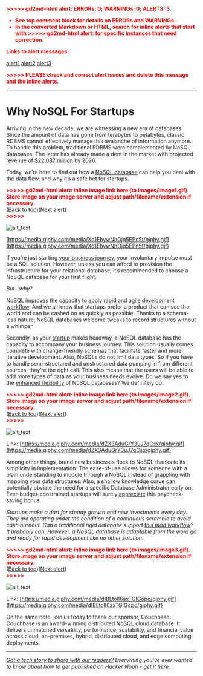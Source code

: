 <!-- Output copied to clipboard! -->

<!-----
NEW: Check the "Suppress top comment" option to remove this info from the output.

Conversion time: 0.575 seconds.


Using this Markdown file:

1. Paste this output into your source file.
2. See the notes and action items below regarding this conversion run.
3. Check the rendered output (headings, lists, code blocks, tables) for proper
   formatting and use a linkchecker before you publish this page.

Conversion notes:

* Docs to Markdown version 1.0β29
* Thu Apr 08 2021 08:30:32 GMT-0700 (PDT)
* Source doc: Couchbase #1
* This document has images: check for >>>>>  gd2md-html alert:  inline image link in generated source and store images to your server. NOTE: Images in exported zip file from Google Docs may not appear in  the same order as they do in your doc. Please check the images!

----->


<p style="color: red; font-weight: bold">>>>>>  gd2md-html alert:  ERRORs: 0; WARNINGs: 0; ALERTS: 3.</p>
<ul style="color: red; font-weight: bold"><li>See top comment block for details on ERRORs and WARNINGs. <li>In the converted Markdown or HTML, search for inline alerts that start with >>>>>  gd2md-html alert:  for specific instances that need correction.</ul>

<p style="color: red; font-weight: bold">Links to alert messages:</p><a href="#gdcalert1">alert1</a>
<a href="#gdcalert2">alert2</a>
<a href="#gdcalert3">alert3</a>

<p style="color: red; font-weight: bold">>>>>> PLEASE check and correct alert issues and delete this message and the inline alerts.<hr></p>



# Why NoSQL For Startups

Arriving in the new decade, we are witnessing a new era of databases. Since the amount of data has gone from terabytes to petabytes, classic RDBMS cannot effectively manage this avalanche of information anymore. To handle this problem, traditional RDBMS were complemented by NoSQL databases. The latter has already made a dent in the market with projected revenue of [$22,087 million](https://www.alliedmarketresearch.com/NoSQL-market#:~:text=NoSQL%20Market%20Statistics%20%2D%202026,31.4%25%20from%202019%20to%202026.) by 2026. 

Today, we’re here to find out how a [NoSQL database](https://hackernoon.com/nosql-a-brief-history-and-the-dynamodb-challenge-7c2u34b8) can help you deal with the data flow, and why it’s a safe bet for startups. 



<p id="gdcalert1" ><span style="color: red; font-weight: bold">>>>>>  gd2md-html alert: inline image link here (to images/image1.gif). Store image on your image server and adjust path/filename/extension if necessary. </span><br>(<a href="#">Back to top</a>)(<a href="#gdcalert2">Next alert</a>)<br><span style="color: red; font-weight: bold">>>>>> </span></p>


![alt_text](images/image1.gif "image_tooltip")


[https://media.giphy.com/media/Xd1EhywNhOjq5EPn5t/giphy.gif](https://media.giphy.com/media/Xd1EhywNhOjq5EPn5t/giphy.gif) 

If you’re just starting [your business journey](https://hackernoon.com/startups-are-thriving-in-la-its-an-entrepreneurial-hot-spot-jp5q355v), your involuntary impulse must be a SQL solution. However, unless you can afford to provision the infrastructure for your relational database, it’s recommended to choose a NoSQL database for your first flight.

_But...why?_

NoSQL improves the capacity to [apply rapid and agile development workflow](https://hackernoon.com/implementing-a-distributed-multi-document-acid-transactions-in-couchbase-a-how-to-guide-pt1y33jy). And we all know that startups prefer a product that can see the world and can be cashed on as quickly as possible. Thanks to a schema-less nature, NoSQL databases welcome tweaks to record structures without a whimper.  

Secondly, as your [startup](https://hackernoon.com/tagged/startups) makes headway, a NoSQL database has the capacity to accompany your business journey. This solution usually comes complete with change-friendly schemas that facilitate faster and more iterative development. Also, NoSQLs do not limit data types. So if you have to handle semi-structured and unstructured data pumping in from different sources, they’re the right call. This also means that the users will be able to add more types of data as your business needs evolve. Do we say yes to the [enhanced flexibility](https://hackernoon.com/synchronized-drawing-apps-with-couchbase-and-xamarin-lf53a30jt) of NoSQL databases? We definitely do.



<p id="gdcalert2" ><span style="color: red; font-weight: bold">>>>>>  gd2md-html alert: inline image link here (to images/image2.gif). Store image on your image server and adjust path/filename/extension if necessary. </span><br>(<a href="#">Back to top</a>)(<a href="#gdcalert3">Next alert</a>)<br><span style="color: red; font-weight: bold">>>>>> </span></p>


![alt_text](images/image2.gif "image_tooltip")


Link: [https://media.giphy.com/media/dZX3AduGrY3uJ7qCsx/giphy.gif](https://media.giphy.com/media/dZX3AduGrY3uJ7qCsx/giphy.gif) 

Among other things, brand new businesses flock to NoSQL thanks to its simplicity in implementation. The ease-of-use allows for someone with a plain understanding to muddle through a NoSQL instead of grappling with mapping your data structures. Also, a shallow knowledge curve can potentially obviate the need for a specific Database Administrator early on. Ever-budget-constrained startups will surely [appreciate](https://hackernoon.com/couchbase-mobile-the-power-of-nosql-on-the-edge-dkdhx30jl) this paycheck-saving bonus. 

_Startups make a dart for steady growth and new investments every day. They are operating under the condition of a continuous scramble to avoid cash burnout. Can a traditional rigid database support [this mad workflow](https://hackernoon.com/how-to-query-json-in-couchbase-via-collections-and-scopes-3p1l3ze8)? It probably can. However, a NoSQL database is adaptable from the word go and ready for rapid development like no other solution._



<p id="gdcalert3" ><span style="color: red; font-weight: bold">>>>>>  gd2md-html alert: inline image link here (to images/image3.gif). Store image on your image server and adjust path/filename/extension if necessary. </span><br>(<a href="#">Back to top</a>)(<a href="#gdcalert4">Next alert</a>)<br><span style="color: red; font-weight: bold">>>>>> </span></p>


![alt_text](images/image3.gif "image_tooltip")


Link: [https://media.giphy.com/media/dIBLtolI6axTGIGopo/giphy.gif](https://media.giphy.com/media/dIBLtolI6axTGIGopo/giphy.gif) 

On the same note, join us today to thank our sponsor, Couchbase. Couchbase is an award-winning distributed NoSQL cloud database. It delivers unmatched versatility, performance, scalability, and financial value across cloud, on-premises, hybrid, distributed cloud, and edge computing deployments.

***

_[Got a tech story to share with our readers?](https://hackernoon.com/signup) Everything you've ever wanted to know about how to get published on Hacker Noon -[ get it here](http://publish.hackernoon.com/)._
